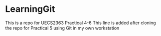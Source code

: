 # LearningGit
This is a repo for UECS2363 Practical 4-6
This line is added after cloning the repo for Practical 5 using Git in my own workstation
